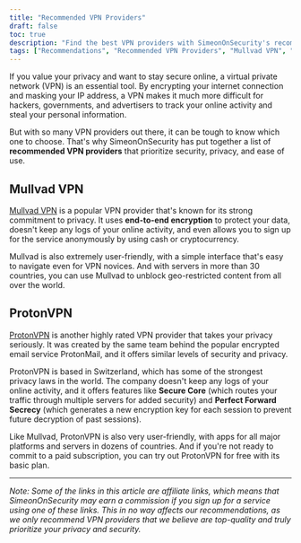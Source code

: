 ```yaml
---
title: "Recommended VPN Providers"
draft: false
toc: true
description: "Find the best VPN providers with SimeonOnSecurity's recommended list. Stay secure and protect your privacy online with top-rated providers like Mullvad VPN and ProtonVPN."
tags: ["Recommendations", "Recommended VPN Providers", "Mullvad VPN", "ProtonVPN", "Virtual Private Network", "Privacy", "Online Security"]
---
```


If you value your privacy and want to stay secure online, a virtual private network (VPN) is an essential tool. By encrypting your internet connection and masking your IP address, a VPN makes it much more difficult for hackers, governments, and advertisers to track your online activity and steal your personal information. 

But with so many VPN providers out there, it can be tough to know which one to choose. That's why SimeonOnSecurity has put together a list of **recommended VPN providers** that prioritize security, privacy, and ease of use. 

## Mullvad VPN

[Mullvad VPN](https://mullvad.net/en/) is a popular VPN provider that's known for its strong commitment to privacy. It uses **end-to-end encryption** to protect your data, doesn't keep any logs of your online activity, and even allows you to sign up for the service anonymously by using cash or cryptocurrency. 

Mullvad is also extremely user-friendly, with a simple interface that's easy to navigate even for VPN novices. And with servers in more than 30 countries, you can use Mullvad to unblock geo-restricted content from all over the world. 

## ProtonVPN

[ProtonVPN](https://protonvpn.com/) is another highly rated VPN provider that takes your privacy seriously. It was created by the same team behind the popular encrypted email service ProtonMail, and it offers similar levels of security and privacy. 

ProtonVPN is based in Switzerland, which has some of the strongest privacy laws in the world. The company doesn't keep any logs of your online activity, and it offers features like **Secure Core** (which routes your traffic through multiple servers for added security) and **Perfect Forward Secrecy** (which generates a new encryption key for each session to prevent future decryption of past sessions). 

Like Mullvad, ProtonVPN is also very user-friendly, with apps for all major platforms and servers in dozens of countries. And if you're not ready to commit to a paid subscription, you can try out ProtonVPN for free with its basic plan. 

---

*Note: Some of the links in this article are affiliate links, which means that SimeonOnSecurity may earn a commission if you sign up for a service using one of these links. This in no way affects our recommendations, as we only recommend VPN providers that we believe are top-quality and truly prioritize your privacy and security.* 
